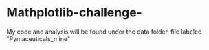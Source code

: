 # Mathplotlib-challenge-




My code and analysis will be found under the data folder, file labeled "Pymaceuticals_mine"
